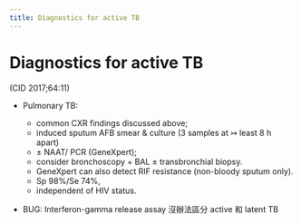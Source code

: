 ```yaml
---
title: Diagnostics for active TB
---
```


# Diagnostics for active TB

(CID 2017;64:11)

- Pulmonary TB:

  - common CXR findings discussed above;
  - induced sputum AFB smear & culture (3 samples at ↣ least 8 h apart)
  - ± NAAT/ PCR (GeneXpert);
  - consider bronchoscopy + BAL ± transbronchial biopsy.
  - GeneXpert can also detect RIF resistance (non-bloody sputum only).
  - Sp 98%/Se 74%,
  - independent of HIV status.

- BUG: Interferon-gamma release assay 沒辦法區分 active 和 latent TB
